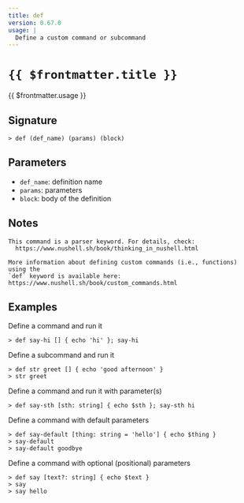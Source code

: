 ```yaml
---
title: def
version: 0.67.0
usage: |
  Define a custom command or subcommand
---
```


# <code>{{ $frontmatter.title }}</code>

<div style='white-space: pre-wrap;'>{{ $frontmatter.usage }}</div>

## Signature

```> def (def_name) (params) (block)```

## Parameters

 -  `def_name`: definition name
 -  `params`: parameters
 -  `block`: body of the definition

## Notes
```text
This command is a parser keyword. For details, check:
  https://www.nushell.sh/book/thinking_in_nushell.html

More information about defining custom commands (i.e., functions) using the
`def` keyword is available here:
https://www.nushell.sh/book/custom_commands.html
```
## Examples

Define a command and run it
```shell
> def say-hi [] { echo 'hi' }; say-hi
```

Define a subcommand and run it
```shell
> def str greet [] { echo 'good afternoon' }
> str greet
```

Define a command and run it with parameter(s)
```shell
> def say-sth [sth: string] { echo $sth }; say-sth hi
```

Define a command with default parameters
```shell
> def say-default [thing: string = 'hello'] { echo $thing }
> say-default
> say-default goodbye
```

Define a command with optional (positional) parameters
```shell
> def say [text?: string] { echo $text }
> say
> say hello
```
